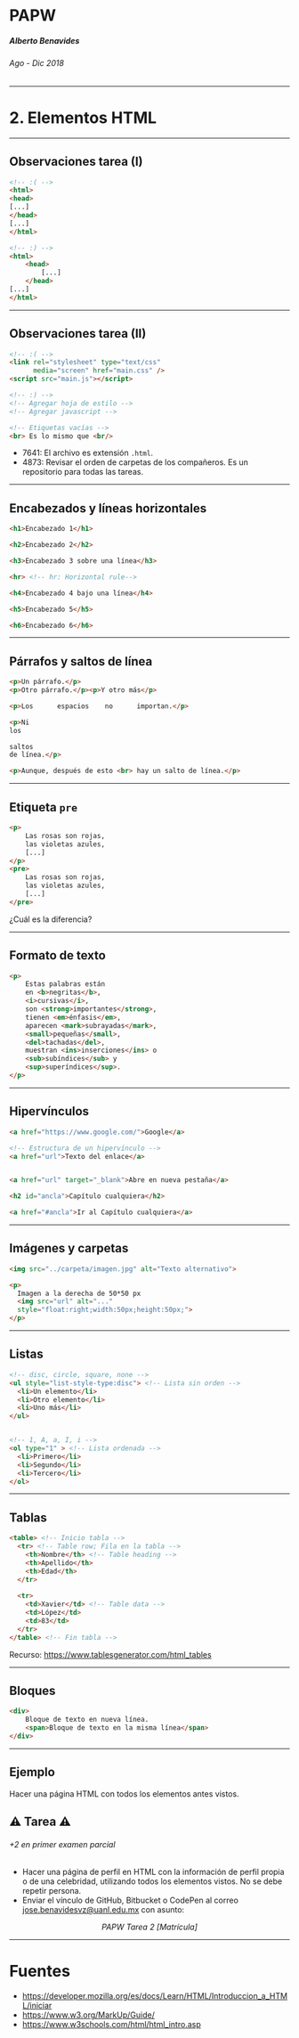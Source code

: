 <!-- $theme: default -->

PAPW
===

##### Alberto Benavides
###### Ago - Dic 2018

<!-- footer: Universidad Autónoma de Nuevo León | Facultad de Ciencias Físico Matemáticas | Multimedia y Animación Digital -->

---

# 2. Elementos HTML

---

## Observaciones tarea (I)

```html
<!-- :( -->
<html>
<head>
[...]
</head>
[...]
</html>

<!-- :) -->
<html>
    <head>
        [...]
    </head>
[...]
</html>
```

---

## Observaciones tarea (II)

```html
<!-- :( -->
<link rel="stylesheet" type="text/css" 
      media="screen" href="main.css" />
<script src="main.js"></script>

<!-- :) -->
<!-- Agregar hoja de estilo -->
<!-- Agregar javascript -->

<!-- Etiquetas vacías -->
<br> Es lo mismo que <br/>
```

* 7641: El archivo es extensión `.html`.
* 4873: Revisar el orden de carpetas de los compañeros. Es un repositorio para todas las tareas.

---

## Encabezados y líneas horizontales

```html
<h1>Encabezado 1</h1>

<h2>Encabezado 2</h2>

<h3>Encabezado 3 sobre una línea</h3>

<hr> <!-- hr: Horizontal rule-->

<h4>Encabezado 4 bajo una línea</h4>

<h5>Encabezado 5</h5>

<h6>Encabezado 6</h6>
```

---

## Párrafos y saltos de línea

```html
<p>Un párrafo.</p>
<p>Otro párrafo.</p><p>Y otro más</p>

<p>Los      espacios    no      importan.</p>

<p>Ni 
los

saltos
de línea.</p>

<p>Aunque, después de esto <br> hay un salto de línea.</p>
```

---

## Etiqueta `pre`

```html
<p>
	Las rosas son rojas,
	las violetas azules,
	[...]
</p>
<pre>
	Las rosas son rojas,
	las violetas azules,
	[...]
</pre>
```

¿Cuál es la diferencia?

---

## Formato de texto

```html
<p>
    Estas palabras están 
    en <b>negritas</b>, 
    <i>cursivas</i>, 
    son <strong>importantes</strong>, 
    tienen <em>énfasis</em>, 
    aparecen <mark>subrayadas</mark>, 
    <small>pequeñas</small>, 
    <del>tachadas</del>, 
    muestran <ins>inserciones</ins> o 
    <sub>subíndices</sub> y 
    <sup>superíndices</sup>.
</p>
```

---

## Hipervínculos

```html
<a href="https://www.google.com/">Google</a>

<!-- Estructura de un hipervínculo -->
<a href="url">Texto del enlace</a>


<a href="url" target="_blank">Abre en nueva pestaña</a>

<h2 id="ancla">Capítulo cualquiera</h2>

<a href="#ancla">Ir al Capítulo cualquiera</a>

```

---

## Imágenes y carpetas

```html
<img src="../carpeta/imagen.jpg" alt="Texto alternativo">

<p>
  Imagen a la derecha de 50*50 px
  <img src="url" alt="..." 
  style="float:right;width:50px;height:50px;">
</p>

```

---

## Listas

```html
<!-- disc, circle, square, none -->
<ul style="list-style-type:disc"> <!-- Lista sin orden -->
  <li>Un elemento</li>
  <li>Otro elemento</li>
  <li>Uno más</li>
</ul>


<!-- 1, A, a, I, i -->
<ol type="1" > <!-- Lista ordenada -->
  <li>Primero</li>
  <li>Segundo</li>
  <li>Tercero</li>
</ol>
```

---

## Tablas

```html
<table> <!-- Inicio tabla -->
  <tr> <!-- Table row; Fila en la tabla -->
    <th>Nombre</th> <!-- Table heading -->
    <th>Apellido</th>
    <th>Edad</th>
  </tr>
  
  <tr>
    <td>Xavier</td> <!-- Table data -->
    <td>López</td>
    <td>83</td>
  </tr>
</table> <!-- Fin tabla -->

```
Recurso: https://www.tablesgenerator.com/html_tables 

---


## Bloques

```html
<div>
	Bloque de texto en nueva línea.
	<span>Bloque de texto en la misma línea</span>
</div>
```

---

## Ejemplo

Hacer una página HTML con todos los elementos antes vistos.

## :warning: Tarea :warning:
###### +2 en primer examen parcial

* Hacer una página de perfil en HTML con la información de perfil propia o de una celebridad, utilizando todos los elementos vistos. No se debe repetir persona.
* Enviar el vínculo de GitHub, Bitbucket o CodePen al correo jose.benavidesvz@uanl.edu.mx con asunto:

<center><i>PAPW Tarea 2 [Matrícula]</i></center>

---

# Fuentes

* https://developer.mozilla.org/es/docs/Learn/HTML/Introduccion_a_HTML/iniciar 
* https://www.w3.org/MarkUp/Guide/ 
* https://www.w3schools.com/html/html_intro.asp 